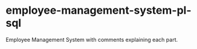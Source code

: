 # employee-management-system-pl-sql
 Employee Management System with comments explaining each part.
